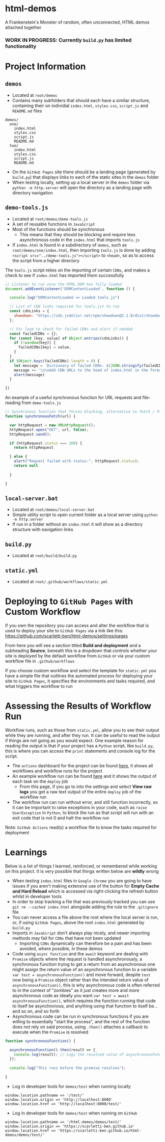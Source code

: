 # html-demos
A Frankenstein's Monster of random, often unconnected, HTML demos attached together

### WORK IN PROGRESS: Currently `build.py` has limited functionality

# Project Information
## `demos`
- Located at `root/demos`
- Contains many subfolders that should each have a similar structure, containing their on individial `index.html`, `styles.css`, `script.js` and `README.md` files
```
demos/
  one/
    index.html
    styles.css
    script.js
    README.md
  two/
    index.html
    styles.css
    script.js
    README.md
```
- On the `GitHub Pages` site there should be a landing page (generated by `build.py`) that displays links to each of the static sites in the `demos` folder
- When testing locally, setting up a local server in the `demos` folder via `python -m http.server` will open the directory as a landing page with directory navigation

## `demo-tools.js`
- Located at `root/demos/demo-tools.js`
- A set of reusable functions in `JavaScript`
- Most of the functions should be synchronous
  - This means that they should be blocking and require less asynchronous code in the `index.html` that imports `tools.js`
- If `index.html` is found in a subdirectory of `demos`, such as `root/demos/one/index.html`, then importing `tools.js` is done by adding `<script src="../demo-tools.js"></script>` to `<head>`, so as to access the script from a higher directory

The `tools.js` script relies on the importing of certain `CDNs`, and makes a check to see if `index.html` has imported them successfully
```javascript
// Listener to run once the HTML DOM has fully loaded
document.addEventListener('DOMContentLoaded', function () {

  console.log("DOMContentLoaded => Loaded tools.js")

  // List of CDN links required for tools.jst to run
  const cdnLinks = {
    showdown: "https://cdn.jsdelivr.net/npm/showdown@2.1.0/dist/showdown.min.js"
  };

  // For loop to check for failed CDNs and alert if needed
  const failedCDNs = {};
  for (const [key, value] of Object.entries(cdnLinks)) {
    if (!window[key]) {
      failedCDNs[key] = value;
    }
  }
  if (Object.keys(failedCDNs).length > 0) {
    let message = `Dictionary of failed CDNs: ${JSON.stringify(failedCDNs, null, 2)}`
    message += '\n\nAdd CDN URLs to the head of index.html in the format: <script src="URL"></script>'
    alert(message)
  }

})
```
An example of a useful synchronous function for URL requests and file-reading from `demo-tools.js`
```javascript
// Synchronous function that forces blocking, alternative to fetch / Promise / .then()
function synchronousFetch(url) {

  var httpRequest = new XMLHttpRequest(); 
  httpRequest.open("GET", url, false); 
  httpRequest.send();

  if (httpRequest.status === 200) {
    return httpRequest

  } else {
    alert("Request failed with status:", httpRequest.status);
    return null
    
  }

}
```
## `local-server.bat`
- Located at `root/demos/local-server.bat`
- Simple utility script to open current folder as a local server using `python -m http.server`
- If run in a folder without an `index.html` it will show as a directory structure with navigation links

## `build.py`
- Located at `root/build/build.py`

## `static.yml`
- Located at `root/.github/workflows/static.yml`

# Deploying to `GitHub Pages` with Custom Workflow
If you own the repository you can access and alter the workflow that is used to deploy your site to `GitHub Pages` via a link like this:  https://github.com/scarletti-ben/html-demos/settings/pages

From here you will see a section titled **Build and deployment** and a subheading **Source**, beneath this is a dropdown that controls whether your site is deployed by the default workflow from `GitHub` or via your custom workflow file in `.github/workflows`

If you choose custom workflow and select the template for `static.yml` you have a simple file that outlines the automated process for deploying your site to `GitHub Pages`, it specifies the environments and tasks required, and what triggers the workflow to run

# Assessing the Results of Workflow Run
Workflow runs, such as those from `static.yml`, allow you to see their output while they are running, and after they run. It can be useful to read the output if things are not going as you would expect. One example reason for reading the output is that if your project has a `Python` script, like `build.py`, this is where you can access the `print` statements and console log for the script.

- The `actions` dashboard for the project can be found [here](https://github.com/scarletti-ben/html-demos/actions), it shows all workflows and workflow runs for the project
- An example workflow run can be found [here](https://github.com/scarletti-ben/html-demos/actions/runs/12847868309/job/35824642855) and it shows the output of each task on the `deploy` job
  - From this page, if you go to into the settings and select **View raw logs** you get a raw text output of the entire `deploy` job of the workflow run
- The workflow run can run without error, and still function incorrectly, so it can be important to raise exceptions in your code, such as `raise UserException` in `Python`, to block the run as that script will run with an exit code that is not 0 and halt the workflow run

Note: `GitHub Actions` read(s) a workflow file to know the tasks required for deployment


# Learnings
Below is a list of things I learned, reinforced, or remembered while working on this project. It is very possible that things written below are **wildly** wrong
- When testing `index.html` files in `Google Chrome` you are going to have issues if you aren't making extensive use of the button for **Empty Cache and Hard Reload** which is accessed via right-clicking the refresh button whilst in developer tools
- In order to stop tracking a file that was previously tracked you can use `git rm --cached index.html` alongside adding the rule to the `.gitignore` file
- You can never access a file above the root where the local server is run, or, if using `GitHub Pages`, above the root `index.html` generated by `build.py`
- Imports in `JavaScript` don't always play nicely, and newer importing methods may fail for `CDNs` that have not been updated
  - Importing `CDNs` dynamically can therefore be a pain and has been avoided, where possible, in these demos
- Code using `async function` and the `await` keyword are dealing with `Promise` objects where the request is handled asynchronously, a synchronous function trying to get a return from an asynchronous one might assign the return value of an asynchronous function to a variable `var test = asynchronousFunction()` and move forward, despite `test` now being a `Promise` object rather than the intended return value of `asynchronousFunction()`, this is why asynchronous code is often referred to in the context of "zombies" as it just creates more and more asynchronous code as ideally you want `var test = await asynchronousFunction()`, which requires the function running that code to itself be asynchronous, and anything using that function to itself be... and so on, and so forth
- Asynchronous code can be run in synchronous functions if you are willing to essentially "start the process", and the rest of the function does not rely on said process, using `.then()` attaches a callback to execute when the `Promise` is resolved
```javascript
function synchronousFunction() {

  asynchronousFunction().then(result => {
    console.log(result); // Logs the resolved value of asynchronousFunction()
  });
  
  console.log("This runs before the promise resolves");

}
```
- Log in developer tools for `demos/test` when running locally
```
window.location.pathname => '/test/'
window.location.origin => 'http://localhost:8000'
window.location.href => 'http://localhost:8000/test/'
```

- Log in developer tools for `demos/test` when running on `GitHub`
```
window.location.pathname => '/html-demos/demos/test/'
window.location.origin => 'https://scarletti-ben.github.io'
window.location.href => 'https://scarletti-ben.github.io/html-demos/demos/test/'
```